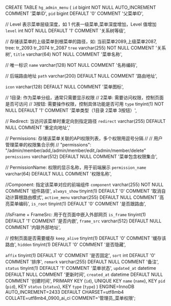 CREATE TABLE `hg_admin_menu` (
  `id` bigint NOT NULL AUTO_INCREMENT COMMENT '菜单ID',
  `pid` bigint DEFAULT '0' COMMENT '父菜单ID',

  // Level 表示菜单层级深度，如 1 代表一级菜单,菜单深度增加，Level 值增加
  `level` int NOT NULL DEFAULT '1' COMMENT '关系树等级',

 // 存储该菜单的上级菜单到根菜单的路径，如: 当前菜单2089,上级菜单2087, tree: tr_2093 tr_2074 tr_2087 
  `tree` varchar(255) NOT NULL COMMENT '关系树',
  `title` varchar(64) NOT NULL COMMENT '菜单名称',

  // 唯一标识
  `name` varchar(128) NOT NULL COMMENT '名称编码', 

  // 后端路由地址
  `path` varchar(200) DEFAULT NULL COMMENT '路由地址',

  `icon` varchar(128) DEFAULT NULL COMMENT '菜单图标',
  
  // 1目录: 作为菜单分组，通常只需要显示权限
  // 2菜单: 需要访问权限，控制页面是否可访问
  // 3按钮: 需要操作权限，控制具体功能是否可用
  `type` tinyint(1) NOT NULL DEFAULT '1' COMMENT '菜单类型（1目录 2菜单 3按钮）',
  
  // Redirect: 当访问该菜单时重定向到指定路径
  `redirect` varchar(255) DEFAULT NULL COMMENT '重定向地址','


  // Permissions: 存储该菜单关联的API权限列表，多个权限用逗号分隔
  // 
  // 用户管理菜单的权限集合示例
  // "permissions": "/admin/member/add,/admin/member/edit,/admin/member/delete"
  `permissions` varchar(512) DEFAULT NULL COMMENT '菜单包含权限集合',

   //  PermissionName: 权限的显示名称，用于前端展示
  `permission_name` varchar(64) DEFAULT NULL COMMENT '权限名称',

  //Component: 指定该菜单对应的前端组件
  `component` varchar(255) NOT NULL COMMENT '组件路径',
  `always_show` tinyint(1) DEFAULT '0' COMMENT '取消自动计算根路由模式',
  `active_menu` varchar(255) DEFAULT NULL COMMENT '高亮菜单编码',
  `is_root` tinyint(1) DEFAULT '0' COMMENT '是否跟路由',

   //IsFrame + FrameSrc: 用于在页面中嵌入外部网页
  `is_frame` tinyint(1) DEFAULT '1' COMMENT '是否内嵌',
  `frame_src` varchar(512) DEFAULT NULL COMMENT '内联外部地址',

  // 控制页面是否需要缓存
  `keep_alive` tinyint(1) DEFAULT '0' COMMENT '缓存该路由',
  `hidden` tinyint(1) DEFAULT '0' COMMENT '是否隐藏',


  `affix` tinyint(1) DEFAULT '0' COMMENT '是否固定',
  `sort` int DEFAULT '0' COMMENT '排序',
  `remark` varchar(255) DEFAULT NULL COMMENT '备注',
  `status` tinyint(1) DEFAULT '1' COMMENT '菜单状态',
  `updated_at` datetime DEFAULT NULL COMMENT '更新时间',
  `created_at` datetime DEFAULT NULL COMMENT '创建时间',
  PRIMARY KEY (`id`),
  UNIQUE KEY `name` (`name`),
  KEY `pid` (`pid`),
  KEY `status` (`status`),
  KEY `type` (`type`)
) ENGINE=InnoDB AUTO_INCREMENT=2433 DEFAULT CHARSET=utf8mb4 COLLATE=utf8mb4_0900_ai_ci COMMENT='管理员_菜单权限';
